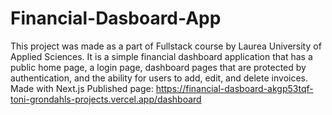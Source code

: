 # Financial-Dasboard-App
This project was made as a part of Fullstack course by Laurea University of Applied Sciences. It is a simple financial dashboard application that has a public home page, a login page, dashboard pages that are protected by authentication, and the ability for users to add, edit, and delete invoices. Made with Next.js
Published page: https://financial-dasboard-akgp53tqf-toni-grondahls-projects.vercel.app/dashboard

